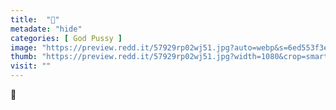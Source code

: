 ```yaml
---
title:  "💚"
metadate: "hide"
categories: [ God Pussy ]
image: "https://preview.redd.it/57929rp02wj51.jpg?auto=webp&s=6ed553f3ec8198efd359e580d9eb2f65ec74265f"
thumb: "https://preview.redd.it/57929rp02wj51.jpg?width=1080&crop=smart&auto=webp&s=76d288c01f07e2067bf0e9967deba42d8d97095e"
visit: ""
---
```

💚
